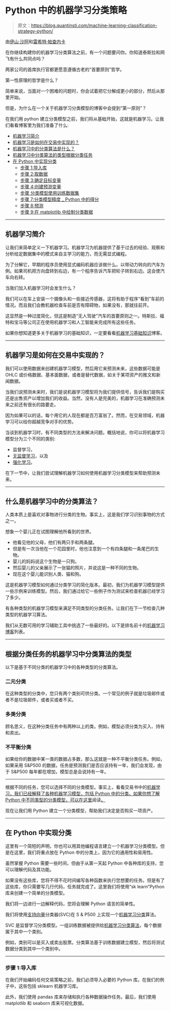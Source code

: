 # Python 中的机器学习分类策略

> 原文：<https://blog.quantinsti.com/machine-learning-classification-strategy-python/>

由[伊山·沙阿](https://www.linkedin.com/in/ishan-shah-18393828/)和[雷希特·帕查内卡](https://in.linkedin.com/in/rekhit)

在你继续构建你的机器学习分类算法之前，有一个问题要问你。你知道泰斯拉和网飞有什么共同点吗？

两家公司的首席执行官都更愿意遵循古老的“首要原则”哲学。

第一性原理的哲学是什么？

简单来说，当面对一个困难的问题时，你会试着把它分解成更小的部分，然后从那里开始。

但是，为什么在一个关于机器学习分类模型的博客中会提到“第一原则”？

在我们用 python 建立分类模型之前，我们将从基础开始，这就是机器学习。让我们看看博客里为我们准备了什么:

*   [机器学习简介](#a-brief-on-machine-learning)
*   [机器学习是如何在交易中实现的？](#how-is-machine-learning-being-implemented-in-trading)
*   [](#how-is-machine-learning-being-implemented-in-trading)[机器学习中的分类算法是什么？](#what-is-a-classification-algorithm-in-machine-learning)
*   [机器学习中分类算法的类型根据分类任务](#types-of-classification-algorithms-in-machine-learning-according-to-classification-tasks)
*   [在 Python 中实现分类](#implementing-classification-in-python)
    *   [步骤 1:导入库](#step-1-import-the-libraries)
    *   [步骤 2:取数据](#step-2-fetch-data)
    *   [步骤 3:确定目标变量](#step-3-determine-the-target-variable)
    *   [步骤 4:创建预测变量](#step-4-creation-of-predictors-variables)
    *   [步骤 分类模型使用训练数据集](#step-5-test-and-train-dataset-split)
    *   [步骤 7:分类模型精度 _ Python 中的得分](#step-7-the-classification-model-accuracy_score-in-python)
    *   [步骤 8:预测](#step-8-prediction)
    *   [步骤 9:在 matplotlib 中绘制分类数据](#step-9-plotting-classification-data-in-matplotlib)

* * *

## **机器学习简介**

让我们来简单定义一下机器学习。机器学习为机器提供了基于过去的经验、观察和分析给定数据集中的模式来自主学习的能力，而无需显式编程。

为了分解它，早期的程序员使用显式编码机器应该做什么。以带动力转向的汽车为例。如果司机把方向盘转到右边，有一个程序告诉汽车把轮子转到右边。这会使汽车向右转。

当我们加入机器学习时会发生什么？

我们可以在车上安装一个摄像头和一些接近传感器，这将有助于程序“看到”车前的情况。而且我们会教机器检查车前是否有障碍物，如果没有，那就往前开。

这显然是一种过度简化，但这是制造“无人驾驶”汽车的首要原则之一。特斯拉、福特和宝马等公司正在使用机器学习和人工智能来完成所有这些任务。

如果你想知道更多关于机器学习的基础知识，一定要看看[机器学习基础知识](/machine-learning-basics/)博客。

* * *

## 机器学习是如何在交易中实现的？

我们可以使用数据来创建机器学习模型，然后用它来预测未来，这些数据可能是 OHLC 或价格数据、基本面数据，或者是替代数据，如关于某项资产的推文和新闻数据。

当我们说预测未来时，我们是说机器学习模型将为我们提供信号，告诉我们是购买还是出售资产以增加我们的收益。当然，没有人是完美的，机器学习在准确预测未来之前还有很长的路要走。

因为如果可以的话，每个用它的人现在都是百万富翁了。然而，在交易领域，机器学习可以给你超越竞争对手的优势。

当谈到机器学习时，有不同类型的方法来解决问题。概括地说，你可以将机器学习模型分为三个不同的类别:

*   监督学习，
*   [无监督学习](/unsupervised-learning/)，以及
*   [强化学习](/reinforcement-learning-trading/)。

在下一节中，让我们尝试理解机器学习如何使用机器学习分类模型来帮助预测未来。

* * *

## **什么是机器学习中的分类算法？**

人类本质上是喜欢对事物进行分类的生物。事实上，这是我们学习识别事物的方式之一。

想象一个婴儿正在试图理解他所看到的世界。

*   他看见他的父母，他们有两只手和两条腿。
*   但是有一次当他在一个花园里时，他也注意到一个有四条腿和一条尾巴的生物。
*   婴儿的妈妈说这个生物是一只狗。
*   然后婴儿的父亲展示了一张猫的照片，并说这是一种不同的生物。
*   现在这个婴儿能识别人类、猫和狗。

这是机器学习模型如何通过分类学习的简化版本。最初，我们为机器学习模型提供一些示例来训练模型。然后，我们通过给它一些例子作为测试来检查机器已经学习了多少。

有各种类型的机器学习模型来满足不同类型的分类任务。让我们在下一节检查几种类型的机器学习算法。

我们从无数可用的学习辅助工具中挑选了一些最好的。以下是排名前十的[机器学习博客](/machine-learning-top-blogs/)列表。

* * *

## **根据分类任务的机器学习中分类算法的类型**

以下是基于不同分类的机器学习中的各种类型的分类算法。

### 二元分类

在这种类型的分类中，您只有两个类别可供分类。一个常见的例子就是垃圾邮件或者不是垃圾邮件，或者买或者不买。

### 多类分类

顾名思义，在这种分类任务中有两种以上的类。例如，模型必须分类为买入、持有和卖出。

### 不平衡分类

如果给你的数据中某一类的数据占多数，那么这就是一种不平衡分类任务。例如，如果采用 S&P500 的数据，任务是预测我们是否应该持有一年，我们会发现，由于 S&P500 每年都在增加，模型总是会说持有一年。

* * *

根据不同的任务，您可以选择不同的分类模型。事实上，看看交易书中的[机器学习，我们已经解释了各种机器学习模型，包括 Python 中的分类。如果你想了解 Python 中不同类型的分类模型，可以在这里](https://www.quantinsti.com/machine-learning-trading-book)阅读[。](/machine-learning-classification/)

现在让我们用 Python 建立一个分类模型，帮助我们决定是否购买一项资产。

* * *

## **在 Python 中实现分类**

这里有一个简短的声明，你也可以用其他编程语言建立一个机器学习分类模型。但是在这里，我们将重点放在 Python 中的分类上，因为它的通用性和易用性。

虽然掌握 Python 需要一些时间，但由于从第一天起 Python 中各种库的支持，您可以理解代码及其功能。

如果没有这些库，您将不得不花时间编写各种函数来执行您想要的任务。但是有了这些库，你只需要写几行代码，任务就完成了。这里我们将使用“sk learn”Python 库来创建一个简单的分类模型。

我们将一边进行一边解释代码，您将会理解 Python 语言的简单性。

我们将使用[支持向量](/support-vector-machines-introduction/)分类器(SVC)在 S & P500 上实现一个[机器学习分类](https://quantra.quantinsti.com/course/trading-machine-learning-classification-svm)算法。

SVC 是监督学习分类模型。一组训练数据被提供给[机器学习分类算法](https://quantra.quantinsti.com/course/trading-machine-learning-classification-svm)，每个数据属于其中一个类别。

例如，类别可以是买入或卖出股票。分类算法基于训练数据建立模型，然后将测试数据分类到其中一个类别中。

* * *

### 步骤 1:导入库

在我们开始编码任何交易策略之前，我们必须导入必要的 Python 库。在我们的例子中，这些包括 sklearn 机器学习库。

此外，我们使用 pandas 库来存储和执行各种数据操作任务。最后，我们使用 matplotlib 和 seaborn 库来可视化数据。